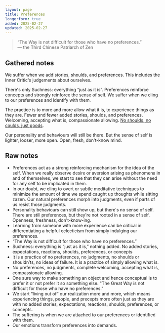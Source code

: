 ```yaml
---
layout: page
title: Preferences
longerform: true
added: 2025-02-27
updated: 2025-02-27
---
```


> “The Way is not difficult for those who have no preferences.”<br>&mdash; the Third Chinese Patriarch of Zen

## Gathered notes

We suffer when we add stories, shoulds, and preferences. This includes the Inner Critic's judgements about ourselves.

There's only Suchness: everything “just as it is”. Preferences reinforce concepts and strongly reinforce the sense of self. We suffer when we cling to our preferences and identify with them.

The practice is to more and more allow what it is, to experience things as they are. Fewer and fewer added stories, shoulds, and preferences. Welcoming, accepting what is, compassionate allowing. [No shoulds, no coulds, just goods](/thinking/the-three-uhds/).

Our personality and behaviours will still be there. But the sense of self is lighter, looser, more open. Open, fresh, don't-know mind.

## Raw notes

- Preferences act as a strong reinforcing mechanism for the idea of the self. When we really observe desire or aversion arising as phenomena in and of themselves, we start to see that they can arise without the need for any self to be implicated in them.
- In our doubt, we cling to overt or subtle meditative techniques to minimize the amount of time we spend caught up thoughts while sitting zazen. Our natural preferences morph into judgments, even if parts of us resist those judgments.
- Personality behaviours can still show up, but there's no sense of self. There are still preferences, but they're not rooted in a sense of self. Openness, freshness, don't-know-ing.
- Learning from someone with more experience can be critical in differentiating a helpful eclecticism from simply indulging our preferences.
- “The Way is not difficult for those who have no preferences.”
- Suchness: everything is “just as it is,” nothing added. No added stories, expectations, reactions, shoulds, preferences, or concepts
- It is a practice of no preferences, no judgments, no shoulds or shouldn’ts, no ideas of failure. It is a practice of simply allowing what is.
- No preferences, no judgments, complete welcoming, accepting what is, compassionate allowing.
- One sure way to make something an object and hence conceptual is to prefer it or not prefer it so something else. "The Great Way is not difficult for those who have no preferences."
- We start “living out of” our realization more and more, which means experiencing things, people, and precepts more often just as they are with no added stories, expectations, reactions, shoulds, preferences, or concepts.
- The suffering is when we are attached to our preferences or identified with them.
- Our emotions transform preferences into demands.